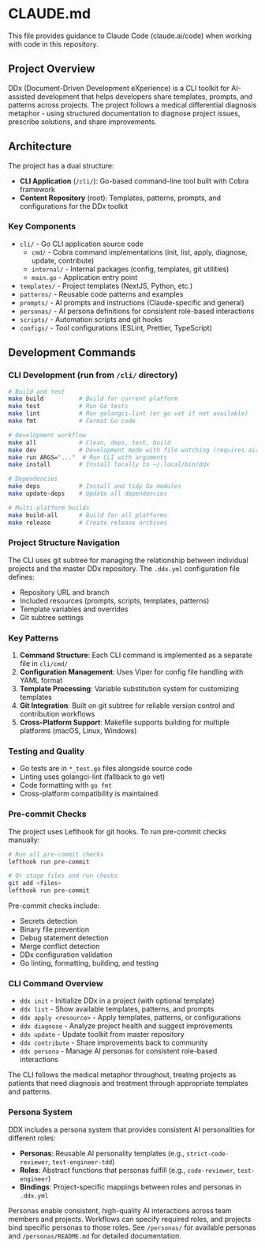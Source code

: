 # CLAUDE.md

This file provides guidance to Claude Code (claude.ai/code) when working with code in this repository.

## Project Overview

DDx (Document-Driven Development eXperience) is a CLI toolkit for AI-assisted development that helps developers share templates, prompts, and patterns across projects. The project follows a medical differential diagnosis metaphor - using structured documentation to diagnose project issues, prescribe solutions, and share improvements.

## Architecture

The project has a dual structure:
- **CLI Application** (`/cli/`): Go-based command-line tool built with Cobra framework
- **Content Repository** (root): Templates, patterns, prompts, and configurations for the DDx toolkit

### Key Components

- `cli/` - Go CLI application source code
  - `cmd/` - Cobra command implementations (init, list, apply, diagnose, update, contribute)
  - `internal/` - Internal packages (config, templates, git utilities)
  - `main.go` - Application entry point
- `templates/` - Project templates (NextJS, Python, etc.)
- `patterns/` - Reusable code patterns and examples
- `prompts/` - AI prompts and instructions (Claude-specific and general)
- `personas/` - AI persona definitions for consistent role-based interactions
- `scripts/` - Automation scripts and git hooks
- `configs/` - Tool configurations (ESLint, Prettier, TypeScript)

## Development Commands

### CLI Development (run from `/cli/` directory)

```bash
# Build and test
make build          # Build for current platform
make test           # Run Go tests
make lint           # Run golangci-lint (or go vet if not available)
make fmt            # Format Go code

# Development workflow
make all            # Clean, deps, test, build
make dev            # Development mode with file watching (requires air)
make run ARGS="..."  # Run CLI with arguments
make install        # Install locally to ~/.local/bin/ddx

# Dependencies
make deps           # Install and tidy Go modules
make update-deps    # Update all dependencies

# Multi-platform builds
make build-all      # Build for all platforms
make release        # Create release archives
```

### Project Structure Navigation

The CLI uses git subtree for managing the relationship between individual projects and the master DDx repository. The `.ddx.yml` configuration file defines:
- Repository URL and branch
- Included resources (prompts, scripts, templates, patterns)
- Template variables and overrides
- Git subtree settings

### Key Patterns

1. **Command Structure**: Each CLI command is implemented as a separate file in `cli/cmd/`
2. **Configuration Management**: Uses Viper for config file handling with YAML format
3. **Template Processing**: Variable substitution system for customizing templates
4. **Git Integration**: Built on git subtree for reliable version control and contribution workflows
5. **Cross-Platform Support**: Makefile supports building for multiple platforms (macOS, Linux, Windows)

### Testing and Quality

- Go tests are in `*_test.go` files alongside source code
- Linting uses golangci-lint (fallback to go vet)
- Code formatting with `go fmt`
- Cross-platform compatibility is maintained

### Pre-commit Checks

The project uses Lefthook for git hooks. To run pre-commit checks manually:

```bash
# Run all pre-commit checks
lefthook run pre-commit

# Or stage files and run checks
git add <files>
lefthook run pre-commit
```

Pre-commit checks include:
- Secrets detection
- Binary file prevention
- Debug statement detection
- Merge conflict detection
- DDx configuration validation
- Go linting, formatting, building, and testing

### CLI Command Overview

- `ddx init` - Initialize DDx in a project (with optional template)
- `ddx list` - Show available templates, patterns, and prompts
- `ddx apply <resource>` - Apply templates, patterns, or configurations
- `ddx diagnose` - Analyze project health and suggest improvements
- `ddx update` - Update toolkit from master repository
- `ddx contribute` - Share improvements back to community
- `ddx persona` - Manage AI personas for consistent role-based interactions

The CLI follows the medical metaphor throughout, treating projects as patients that need diagnosis and treatment through appropriate templates and patterns.

### Persona System

DDX includes a persona system that provides consistent AI personalities for different roles:

- **Personas**: Reusable AI personality templates (e.g., `strict-code-reviewer`, `test-engineer-tdd`)
- **Roles**: Abstract functions that personas fulfill (e.g., `code-reviewer`, `test-engineer`)
- **Bindings**: Project-specific mappings between roles and personas in `.ddx.yml`

Personas enable consistent, high-quality AI interactions across team members and projects. Workflows can specify required roles, and projects bind specific personas to those roles. See `/personas/` for available personas and `/personas/README.md` for detailed documentation.

